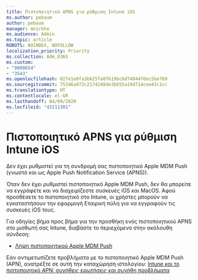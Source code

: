 ```yaml
---
title: Πιστοποιητικό APNS για ρύθμιση Intune iOS
ms.author: pebaum
author: pebaum
manager: mnirkhe
ms.audience: Admin
ms.topic: article
ROBOTS: NOINDEX, NOFOLLOW
localization_priority: Priority
ms.collection: Adm_O365
ms.custom:
- "9000654"
- "3543"
ms.openlocfilehash: 027e1e0fa3b625fa0f619bc6d74844f6ec5be769
ms.sourcegitcommit: 75346a972c2174248de3bb55a19d714cee43c1cc
ms.translationtype: HT
ms.contentlocale: el-GR
ms.lasthandoff: 04/09/2020
ms.locfileid: "43211301"
---
```

# <a name="intune-ios-set-up-apns-certificate"></a>Πιστοποιητικό APNS για ρύθμιση Intune iOS

Δεν έχει ρυθμιστεί για τη συνδρομή σας πιστοποιητικό Apple MDM Push (γνωστό και ως Apple Push Notification Service (APNS)).

Όταν δεν έχει ρυθμιστεί πιστοποιητικό Apple MDM Push, δεν θα μπορείτε να εγγράφετε και να διαχειρίζεστε συσκευές iOS και MacOS. Αφού προσθέσετε το πιστοποιητικό στο Intune, οι χρήστες μπορούν να εγκαταστήσουν την εφαρμογή Εταιρική πύλη για να εγγραφούν τις συσκευές iOS τους.

Για οδηγίες βήμα προς βήμα για την προσθήκη ενός πιστοποιητικού APNS στο μισθωτή σας Intune, διαβάστε το περιεχόμενο στην ακόλουθη σύνδεση:

- [Λήψη πιστοποιητικού Apple MDM Push](https://docs.microsoft.com/mem/intune/enrollment/apple-mdm-push-certificate-get)

Εάν αντιμετωπίζετε προβλήματα με το πιστοποιητικό Apple MDM Push (APN), ανατρέξτε σε αυτή την καταχώρηση ιστολογίου: [Intune και το πιστοποιητικό APN: συνήθεις ερωτήσεις και συνήθη προβλήματα](https://techcommunity.microsoft.com/t5/Intune-Customer-Success/Intune-and-the-APNs-certificate-FAQ-and-common-issues/ba-p/280121)
